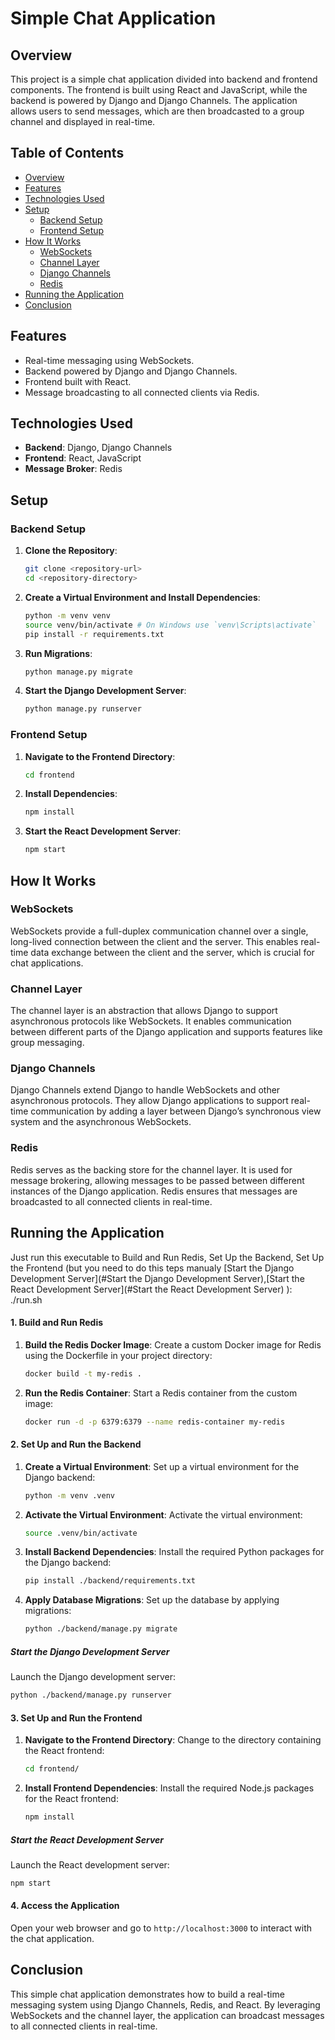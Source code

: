# Simple Chat Application

## Overview

This project is a simple chat application divided into backend and frontend components. The frontend is built using React and JavaScript, while the backend is powered by Django and Django Channels. The application allows users to send messages, which are then broadcasted to a group channel and displayed in real-time.

## Table of Contents
- [Overview](#overview)
- [Features](#features)
- [Technologies Used](#technologies-used)
- [Setup](#setup)
  - [Backend Setup](#backend-setup)
  - [Frontend Setup](#frontend-setup)
- [How It Works](#how-it-works)
  - [WebSockets](#websockets)
  - [Channel Layer](#channel-layer)
  - [Django Channels](#django-channels)
  - [Redis](#redis)
- [Running the Application](#running-the-application)
- [Conclusion](#conclusion)

## Features

- Real-time messaging using WebSockets.
- Backend powered by Django and Django Channels.
- Frontend built with React.
- Message broadcasting to all connected clients via Redis.

## Technologies Used

- **Backend**: Django, Django Channels
- **Frontend**: React, JavaScript
- **Message Broker**: Redis

## Setup

### Backend Setup

1. **Clone the Repository**:
    ```sh
    git clone <repository-url>
    cd <repository-directory>
    ```

2. **Create a Virtual Environment and Install Dependencies**:
    ```sh
    python -m venv venv
    source venv/bin/activate # On Windows use `venv\Scripts\activate`
    pip install -r requirements.txt
    ```

3. **Run Migrations**:
    ```sh
    python manage.py migrate
    ```

4. **Start the Django Development Server**:
    ```sh
    python manage.py runserver
    ```

### Frontend Setup

1. **Navigate to the Frontend Directory**:
    ```sh
    cd frontend
    ```

2. **Install Dependencies**:
    ```sh
    npm install
    ```

3. **Start the React Development Server**:
    ```sh
    npm start
    ```

## How It Works

### WebSockets

WebSockets provide a full-duplex communication channel over a single, long-lived connection between the client and the server. This enables real-time data exchange between the client and the server, which is crucial for chat applications.

### Channel Layer

The channel layer is an abstraction that allows Django to support asynchronous protocols like WebSockets. It enables communication between different parts of the Django application and supports features like group messaging.

### Django Channels

Django Channels extend Django to handle WebSockets and other asynchronous protocols. They allow Django applications to support real-time communication by adding a layer between Django’s synchronous view system and the asynchronous WebSockets.

### Redis

Redis serves as the backing store for the channel layer. It is used for message brokering, allowing messages to be passed between different instances of the Django application. Redis ensures that messages are broadcasted to all connected clients in real-time.

## Running the Application

Just run this executable to Build and Run Redis, Set Up the Backend, Set Up the Frontend (but you need to do this teps manualy [Start the Django Development Server](#Start the Django Development Server),[Start the React Development Server](#Start the React Development Server) ): ./run.sh

#### 1. Build and Run Redis

1. **Build the Redis Docker Image**:
   Create a custom Docker image for Redis using the Dockerfile in your project directory:
   ```sh
   docker build -t my-redis .
   ```

2. **Run the Redis Container**:
   Start a Redis container from the custom image:
   ```sh
   docker run -d -p 6379:6379 --name redis-container my-redis
   ```

#### 2. Set Up and Run the Backend

1. **Create a Virtual Environment**:
   Set up a virtual environment for the Django backend:
   ```sh
   python -m venv .venv
   ```

2. **Activate the Virtual Environment**:
   Activate the virtual environment:
   ```sh
   source .venv/bin/activate
   ```

3. **Install Backend Dependencies**:
   Install the required Python packages for the Django backend:
   ```sh
   pip install ./backend/requirements.txt
   ```

4. **Apply Database Migrations**:
   Set up the database by applying migrations:
   ```sh
   python ./backend/manage.py migrate
   ```

##### Start the Django Development Server
   Launch the Django development server:
   ```sh
   python ./backend/manage.py runserver
   ```

#### 3. Set Up and Run the Frontend

1. **Navigate to the Frontend Directory**:
   Change to the directory containing the React frontend:
   ```sh
   cd frontend/
   ```

2. **Install Frontend Dependencies**:
   Install the required Node.js packages for the React frontend:
   ```sh
   npm install
   ```

##### Start the React Development Server
   Launch the React development server:
   ```sh
   npm start
   ```

#### 4. Access the Application

Open your web browser and go to `http://localhost:3000` to interact with the chat application.

## Conclusion

This simple chat application demonstrates how to build a real-time messaging system using Django Channels, Redis, and React. By leveraging WebSockets and the channel layer, the application can broadcast messages to all connected clients in real-time.